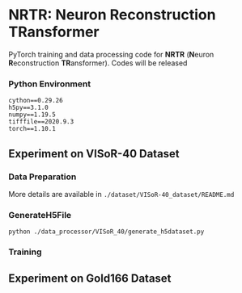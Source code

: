 **NRTR**: Neuron Reconstruction TRansformer
========

PyTorch training and data processing code for **NRTR** (**N**euron **R**econstruction **TR**ansformer). Codes will be released 


### Python Environment
```
cython==0.29.26
h5py==3.1.0
numpy==1.19.5
tifffile==2020.9.3
torch==1.10.1
```

## Experiment on VISoR-40 Dataset
### Data Preparation

More details are available in ```./dataset/VISoR-40_dataset/README.md```

### GenerateH5File
```
python ./data_processor/VISoR_40/generate_h5dataset.py
```
### Training


## Experiment on Gold166 Dataset